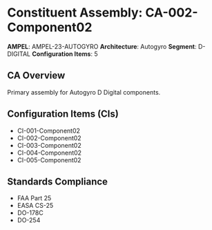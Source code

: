 # Constituent Assembly: CA-002-Component02

**AMPEL**: AMPEL-23-AUTOGYRO
**Architecture**: Autogyro
**Segment**: D-DIGITAL
**Configuration Items**: 5

## CA Overview
Primary assembly for Autogyro D Digital components.

## Configuration Items (CIs)
- CI-001-Component02
- CI-002-Component02
- CI-003-Component02
- CI-004-Component02
- CI-005-Component02

## Standards Compliance
- FAA Part 25
- EASA CS-25
- DO-178C
- DO-254

